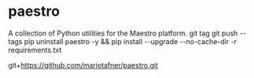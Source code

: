 # paestro
A collection of Python utilities for the Maestro platform.
git tag <version>
git push --tags
pip uninstall paestro -y && pip install --upgrade --no-cache-dir -r requirements.txt

git+https://github.com/mariotafner/paestro.git